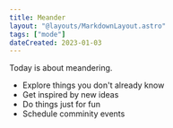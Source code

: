 ```yaml
---
title: Meander
layout: "@layouts/MarkdownLayout.astro"
tags: ["mode"]
dateCreated: 2023-01-03
---
```


Today is about meandering.

- Explore things you don't already know
- Get inspired by new ideas
- Do things just for fun
- Schedule comminity events
